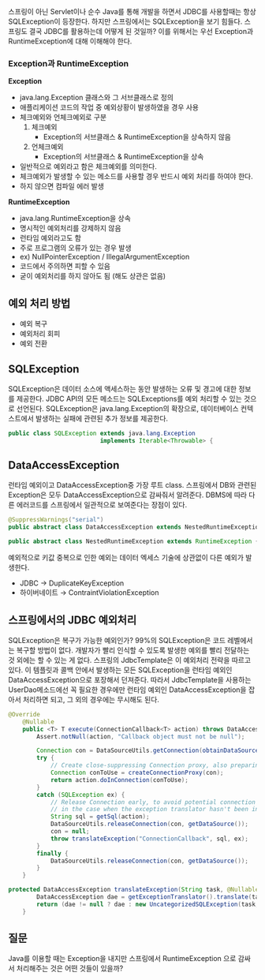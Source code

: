 스프링이 아닌 Servlet이나 순수 Java를 통해 개발을 하면서 JDBC를 사용할때는 항상 SQLException이 등장한다. 하지만 스프링에서는 SQLException을 보기 힘들다. 스프링도 결국 JDBC를 활용하는데 어떻게 된 것일까? 이를 위해서는 우선 Exception과 RuntimeException에 대해 이해해야 한다.

### Exception과 RuntimeException

**Exception**

- java.lang.Exception 클래스와 그 서브클래스로 정의
- 애플리케이션 코드의 작업 중 예외상황이 발생하였을 경우 사용
- 체크예외와 언체크예외로 구분
    1. 체크예외
        - Exception의 서브클래스 & RuntimeException을 상속하지 않음
    2. 언체크예외
        - Exception의 서브클래스 & RuntimeException을 상속
- 일반적으로 예외라고 함은 체크예외를 의미한다.
- 체크예외가 발생할 수 있는 메소드를 사용할 경우 반드시 예외 처리를 하여야 한다.
- 하지 않으면 컴파일 에러 발생

**RuntimeException**

- java.lang.RuntimeException을 상속
- 명시적인 예외처리를 강제하지 않음
- 런타임 예외라고도 함
- 주로 프로그램의 오류가 있는 경우 발생
- ex) NullPointerException / IllegalArgumentException
- 코드에서 주의하면 피할 수 있음
- 굳이 예외처리를 하지 않아도 됨 (해도 상관은 없음)

## 예외 처리 방법

- 예외 복구
- 예외처리 회피
- 예외 전환

## SQLException

SQLException은 데이터 소스에 액세스하는 동안 발생하는 오류 및 경고에 대한 정보를 제공한다. JDBC API의 모든 메소드는 SQLExceptions를 예외 처리할 수 있는 것으로 선언된다. SQLException은 java.lang.Exception의 확장으로, 데이터베이스 컨텍스트에서 발생하는 실패에 관련된 추가 정보를 제공한다.

```java
public class SQLException extends java.lang.Exception
                          implements Iterable<Throwable> {
```

## DataAccessException

런타임 예외이고 DataAccessException중 가장 루트 class. 스프링에서 DB와 관련된 Exception은 모두 DataAccessException으로 감싸줘서 알려준다. DBMS에 따라 다른 에러코드를 스프링에서 일관적으로 보여준다는 장점이 있다.

```java
@SuppressWarnings("serial")
public abstract class DataAccessException extends NestedRuntimeException {

public abstract class NestedRuntimeException extends RuntimeException {
```

예외적으로 키값 중복으로 인한 예외는 데이터 엑세스 기술에 상관없이 다른 예외가 발생한다.

- JDBC → DuplicateKeyException
- 하이버네이트 → ContraintViolationException

## 스프링에서의 JDBC 예외처리

SQLException은 복구가 가능한 예외인가? 99%의 SQLException은 코드 레벨에서는 복구할 방법이 없다. 개발자가 빨리 인식할 수 있도록 발생한 예외를 빨리 전달하는 것 외에는 할 수 있는 게 없다. 스프링의 JdbcTemplate은 이 예외처리 전략을 따르고 있다. 이 템플릿과 콜백 안에서 발생하는 모든 SQLException을 런타임 예외인 DataAccessException으로 포장해서 던져준다. 따라서 JdbcTemplate을 사용하는 UserDao메소드에선 꼭 필요한 경우에만 런타임 예외인 DataAccessException을 잡아서 처리하면 되고, 그 외의 경우에는 무시해도 된다.

```java
@Override
    @Nullable
    public <T> T execute(ConnectionCallback<T> action) throws DataAccessException {
        Assert.notNull(action, "Callback object must not be null");

        Connection con = DataSourceUtils.getConnection(obtainDataSource());
        try {
            // Create close-suppressing Connection proxy, also preparing returned Statements.
            Connection conToUse = createConnectionProxy(con);
            return action.doInConnection(conToUse);
        }
        catch (SQLException ex) {
            // Release Connection early, to avoid potential connection pool deadlock
            // in the case when the exception translator hasn't been initialized yet.
            String sql = getSql(action);
            DataSourceUtils.releaseConnection(con, getDataSource());
            con = null;
            throw translateException("ConnectionCallback", sql, ex);
        }
        finally {
            DataSourceUtils.releaseConnection(con, getDataSource());
        }
    }

protected DataAccessException translateException(String task, @Nullable String sql, SQLException ex) {
        DataAccessException dae = getExceptionTranslator().translate(task, sql, ex);
        return (dae != null ? dae : new UncategorizedSQLException(task, sql, ex));
    }
```

## 질문

Java를 이용할 때는 Exception을 내지만 스프링에서 RuntimeException 으로 감싸서 처리해주는 것은 어떤 것들이 있을까?